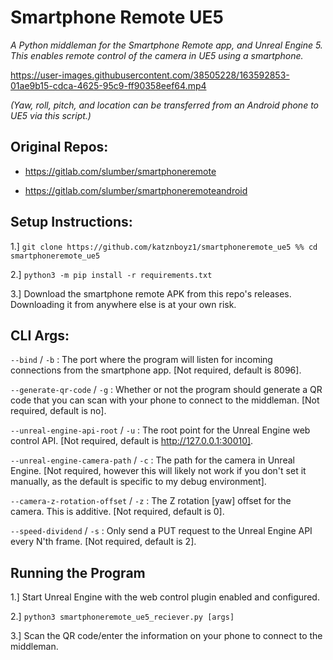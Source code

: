 # Smartphone Remote UE5

*A Python middleman for the Smartphone Remote app, and Unreal Engine 5. This enables remote control of the camera in UE5 using a smartphone.*

https://user-images.githubusercontent.com/38505228/163592853-01ae9b15-cdca-4625-95c9-ff90358eef64.mp4

*(Yaw, roll, pitch, and location can be transferred from an Android phone to UE5 via this script.)*

## Original Repos:

- https://gitlab.com/slumber/smartphoneremote

- https://gitlab.com/slumber/smartphoneremoteandroid

## Setup Instructions:

1.] `git clone https://github.com/katznboyz1/smartphoneremote_ue5 %% cd smartphoneremote_ue5`

2.] `python3 -m pip install -r requirements.txt`

3.] Download the smartphone remote APK from this repo's releases. Downloading it from anywhere else is at your own risk.

## CLI Args:

`--bind` / `-b` : The port where the program will listen for incoming connections from the smartphone app. [Not required, default is 8096].

`--generate-qr-code` / `-g` : Whether or not the program should generate a QR code that you can scan with your phone to connect to the middleman. [Not required, default is no].

`--unreal-engine-api-root` / `-u` : The root point for the Unreal Engine web control API. [Not required, default is http://127.0.0.1:30010].

`--unreal-engine-camera-path` / `-c` : The path for the camera in Unreal Engine. [Not required, however this will likely not work if you don't set it manually, as the default is specific to my debug environment].

`--camera-z-rotation-offset` / `-z` : The Z rotation [yaw] offset for the camera. This is additive. [Not required, default is 0].

`--speed-dividend` / `-s` : Only send a PUT request to the Unreal Engine API every N'th frame. [Not required, default is 2].

## Running the Program

1.] Start Unreal Engine with the web control plugin enabled and configured.

2.] `python3 smartphoneremote_ue5_reciever.py [args]`

3.] Scan the QR code/enter the information on your phone to connect to the middleman.
